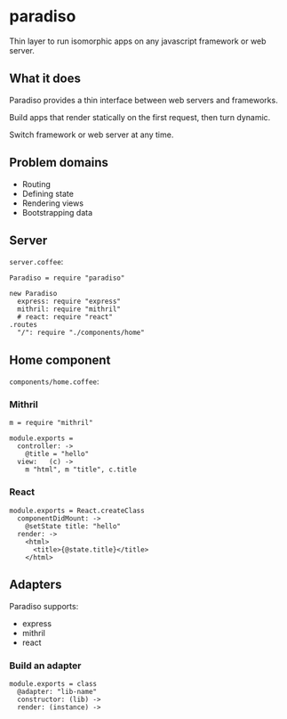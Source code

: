 # paradiso

Thin layer to run isomorphic apps on any javascript framework or web server.

## What it does

Paradiso provides a thin interface between web servers and frameworks.

Build apps that render statically on the first request, then turn dynamic.

Switch framework or web server at any time.

## Problem domains

* Routing
* Defining state
* Rendering views
* Bootstrapping data

## Server

`server.coffee`:

    Paradiso = require "paradiso"

    new Paradiso
      express: require "express"
      mithril: require "mithril"
      # react: require "react"
    .routes
      "/": require "./components/home"

## Home component

`components/home.coffee`:

### Mithril

    m = require "mithril"

    module.exports =
      controller: ->
        @title = "hello"
      view:   (c) ->
        m "html", m "title", c.title

### React

    module.exports = React.createClass
      componentDidMount: ->
        @setState title: "hello"
      render: ->
        <html>
          <title>{@state.title}</title>
        </html>

## Adapters

Paradiso supports:

* express
* mithril
* react

### Build an adapter

    module.exports = class
      @adapter: "lib-name"
      constructor: (lib) ->
      render: (instance) ->
